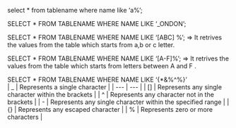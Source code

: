 


select * from tablename where name like   ‘a%’;

SELECT  *  FROM  TABLENAME  WHERE  NAME  LIKE ‘_ONDON’;

SELECT * FROM TABLENAME WHERE NAME LIKE  ‘[ABC] %’;          =>  It retrives the values from the table which starts from a,b or c letter.

SELECT * FROM TABLENAME WHERE NAME LIKE ‘[A-F]%’;          =>  It retrives the values from the table which starts from letters between A and F .

SELECT * FROM  TABLENAME WHERE NAME LIKE ‘{*&%^%}’              
| _ | Represents a single character |
| --- | --- |
| [] | Represents any single character within the brackets  |
| ^ | Represents any character not in the brackets  |
| - | Represents any single character within the specified range  |
| {} | Represents any escaped character  |
| % | Represents zero or more characters |
